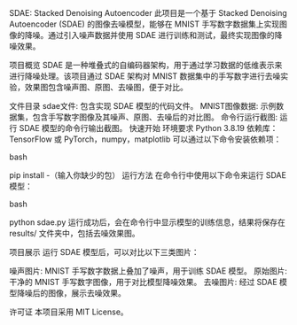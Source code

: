 SDAE: Stacked Denoising Autoencoder
此项目是一个基于 Stacked Denoising Autoencoder (SDAE) 的图像去噪模型，能够在 MNIST 手写数字数据集上实现图像的降噪。通过引入噪声数据并使用 SDAE 进行训练和测试，最终实现图像的降噪效果。

项目概览
SDAE 是一种堆叠式的自编码器架构，用于通过学习数据的低维表示来进行降噪处理。该项目通过 SDAE 架构对 MNIST 数据集中的手写数字进行去噪实验，效果图包含噪声图、原图、去噪图，便于对比。

文件目录
sdae文件: 包含实现 SDAE 模型的代码文件。
MNIST图像数据: 示例数据集，包含手写数字图像及其噪声、原图、去噪后的对比图。
命令行运行截图: 运行 SDAE 模型的命令行输出截图。
快速开始
环境要求
Python 3.8.19
依赖库：TensorFlow 或 PyTorch，numpy，matplotlib 
可以通过以下命令安装依赖项：

bash

pip install -（输入你缺少的包）
运行方法
在命令行中使用以下命令来运行 SDAE 模型：

bash

python sdae.py
运行成功后，会在命令行中显示模型的训练信息，结果将保存在 results/ 文件夹中，包括去噪效果图。

项目展示
运行 SDAE 模型后，可以对比以下三类图片：

噪声图片: MNIST 手写数字数据上叠加了噪声，用于训练 SDAE 模型。
原始图片: 干净的 MNIST 手写数字图像，用于对比模型降噪效果。
去噪图片: 经过 SDAE 模型降噪后的图像，展示去噪效果。

许可证
本项目采用 MIT License。
